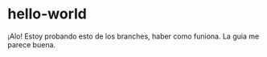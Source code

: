 # hello-world
¡Alo! Estoy probando esto de los branches, haber como funiona.
La guia me parece buena. 

